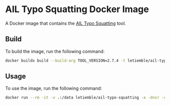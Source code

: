 # AIL Typo Squatting Docker Image

A Docker image that contains the [AIL Typo Squatting](https://github.com/typosquatter/ail-typo-squatting) tool.

## Build

To build the image, run the following command:

```bash
docker buildx build --build-arg TOOL_VERSION=2.7.4 -t letiemble/ail-typo-squatting:2.7.4 .
```

## Usage

To use the image, run the following command:

```bash
docker run --rm -it -v .:/data letiemble/ail-typo-squatting -a -dnsr -o output -fo yaml -v -dn google.com
```
